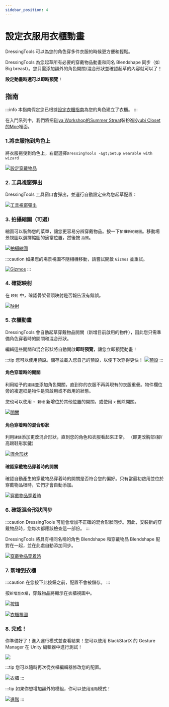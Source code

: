 ```yaml
---
sidebar_position: 4
---
```


# 設定衣服用衣櫃動畫

DressingTools 可以為您的角色穿多件衣服的時候更方便和輕鬆。

DressingTools 為您起草所有必要的穿戴物品動畫和同名 Blendshape 同步（如 Big breast）。您只需添加額外的角色開關/混合形狀並確認起草的內容就可以了！

**設定動畫時還可以即時預覽**！

## 指南

:::info 本指南假定您已根據[設定衣櫃指南](setup-cabinet)為您的角色建立了衣櫃。 :::

在入門系列中，我們將把[Eliya Workshop的Summer Streat](https://booth.pm/ja/items/4666271)裝扮進[Kyubi Closet的Moe](https://kyubihome.booth.pm/items/4667400)裡面。

### 1.將衣服拖到角色上

將衣服拖曳到角色上，右鍵選擇`DressingTools -&gt;Setup wearable with wizard`

[![設定穿戴物品](/img/setup-cabanim-1-setup-wearable.PNG)](/img/setup-cabanim-1-setup-wearable.PNG)

### 2. 工具視窗彈出

DressingTools 工具窗口會彈出，並運行自動設定來為您起草配置：

[![工具視窗彈出](/img/setup-cabanim-2-tool-window.PNG)](/img/setup-cabanim-2-tool-window.PNG)

### 3. 拍攝縮圖（可選）

縮圖可以裝飾您的菜單，讓您更容易分辨穿戴物品。按一下`拍攝新的縮圖`。移動場景視圖以選擇縮圖的適當位置，然後按 `拍照`。

[![拍攝縮圖](/img/setup-cabanim-3-thumbnail.PNG)](/img/setup-cabanim-3-thumbnail.PNG)

:::caution 如果您的場景視圖不隨相機移動，請嘗試開啟 `Gizmos` 並重試。

[![Gizmos](/img/setup-cabanim-3-gizmos.PNG)](/img/setup-cabanim-3-gizmos.PNG) :::

### 4. 確認映射

在 `映射` 中，確認骨架骨頭映射是否報告沒有錯誤。

[![映射](/img/setup-cabanim-4-mapping.PNG)](/img/setup-cabanim-4-mapping.PNG)

### 5. 衣櫃動畫

DressingTools 會自動起草穿戴物品開關（新增目前啟用的物件），因此您只需準備角色穿着時的開關和混合形狀。

編輯這些開關和混合形狀將自動開啟**即時預覽**，讓您立即預覽動畫！

:::tip 您可以使用預設。儲存並載入您自己的預設，以便下次穿得更快！ [![預設](/img/setup-cabanim-5-tip-presets.PNG)](/img/setup-cabanim-5-tip-presets.PNG) :::

#### 角色穿着時的開關

利用給予的`建議`並添加角色開關，直到你的衣服不再與現有的衣服重曡。物件欄位旁的複選框是物件是否啟用或不啟用的狀態。

您也可以使用 `+ 新增` 新增位於其他位置的開關，或使用 `x` 刪除開關。

[![開關](/img/setup-cabanim-5-avatar-onwear-toggles.PNG)](/img/setup-cabanim-5-avatar-onwear-toggles.PNG)

#### 角色穿着時的混合形狀

利用`建議`添加更改混合形狀，直到您的角色和衣服看起來正常。 （即更改胸部/腳/高跟鞋形狀鍵）

[![混合形狀](/img/setup-cabanim-5-avatar-onwear-blendshapes.PNG)](/img/setup-cabanim-5-avatar-onwear-blendshapes.PNG)

#### 確認穿戴物品穿着時的開關

確認自動產生的穿戴物品穿着時的開關是否符合您的偏好。只有當最初啟用並位於穿戴物品根時，它們才會自動添加。

[![穿戴物品穿着時](/img/setup-cabanim-5-wearable-onwear.PNG)](/img/setup-cabanim-5-wearable-onwear.PNG)

### 6. 確認混合形狀同步

:::caution DressingTools 可能會增加不正確的混合形狀同步。因此，安裝新的穿戴物品時，您每次都應該檢查這一部份。 :::

DressingTools 將具有相同名稱的角色 Blendshape 和穿戴物品 Blendshape 配對在一起，並在此處自動添加同步。

[![穿戴物品穿着時](/img/setup-cabanim-6-blendshape-sync.PNG)](/img/setup-cabanim-6-blendshape-sync.PNG)

### 7. 新增到衣櫃

:::caution 在您按下此按鈕之前，配置不會被儲存。 :::

按`新增至衣櫃`，穿戴物品將顯示在衣櫃視圖中。

[![按鈕](/img/setup-cabanim-7-addtocabinet.PNG)](/img/setup-cabanim-7-addtocabinet.PNG)

[![衣櫃視圖](/img/setup-cabanim-7-cabinetview.PNG)](/img/setup-cabanim-7-cabinetview.PNG)

### 8. 完成！

你準備好了！進入運行模式並查看結果！您可以使用 BlackStartX 的 Gesture Manager 在 Unity 編輯器中進行測試！

[![](/img/setup-cabanim-8-done.PNG)](/img/setup-cabanim-8-done.PNG)

:::tip 您可以隨時再次從衣櫃編輯器修改您的配置。

[![衣櫃](/img/setup-cabanim-8-tip-edit.PNG)](/img/setup-cabanim-8-tip-edit.PNG) :::

:::tip 如果你想增加額外的模組，你可以使用`進階`模式！

[![進階](/img/setup-cabanim-8-tip-advanced.PNG)](/img/setup-cabanim-8-tip-advanced.PNG) :::
